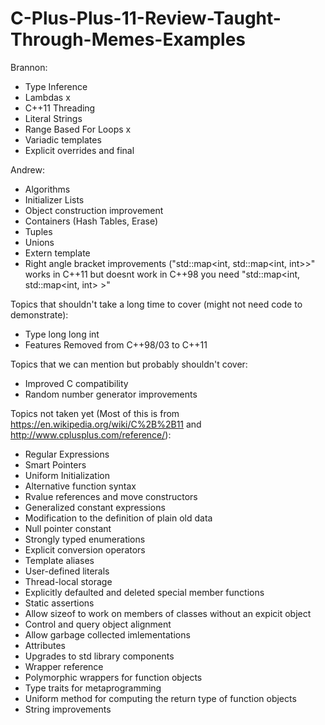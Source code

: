 # C-Plus-Plus-11-Review-Taught-Through-Memes-Examples

Brannon:
 * Type Inference
 * Lambdas x
 * C++11 Threading 
 * Literal Strings
 * Range Based For Loops x
 * Variadic templates
 * Explicit overrides and final
 
Andrew:
 * Algorithms
 * Initializer Lists
 * Object construction improvement
 * Containers (Hash Tables, Erase)
 * Tuples
 * Unions
 * Extern template
 * Right angle bracket improvements ("std::map<int, std::map<int, int>>" works in C++11 but doesnt work in C++98 you need "std::map<int, std::map<int, int> >"
 
Topics that shouldn't take a long time to cover (might not need code to demonstrate):
 * Type long long int
 * Features Removed from C++98/03 to C++11
 
Topics that we can mention but probably shouldn't cover:
 * Improved C compatibility
 * Random number generator improvements
 
Topics not taken yet (Most of this is from https://en.wikipedia.org/wiki/C%2B%2B11 and http://www.cplusplus.com/reference/):
 * Regular Expressions
 * Smart Pointers
 * Uniform Initialization
 * Alternative function syntax
 * Rvalue references and move constructors
 * Generalized constant expressions
 * Modification to the definition of plain old data
 * Null pointer constant
 * Strongly typed enumerations
 * Explicit conversion operators
 * Template aliases
 * User-defined literals
 * Thread-local storage
 * Explicitly defaulted and deleted special member functions
 * Static assertions
 * Allow sizeof to work on members of classes without an expicit object
 * Control and query object alignment
 * Allow garbage collected imlementations
 * Attributes
 * Upgrades to std library components
 * Wrapper reference
 * Polymorphic wrappers for function objects
 * Type traits for metaprogramming
 * Uniform method for computing the return type of function objects
 * String improvements
